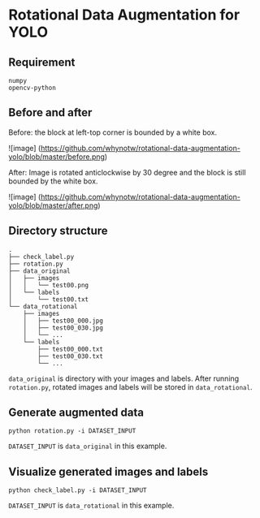 # Rotational Data Augmentation for YOLO

## Requirement
	numpy
	opencv-python

## Before and after

Before: the block at left-top corner is bounded by a white box.

![image] (https://github.com/whynotw/rotational-data-augmentation-yolo/blob/master/before.png)

After: Image is rotated anticlockwise by 30 degree and the block is still bounded by the white box.

![image] (https://github.com/whynotw/rotational-data-augmentation-yolo/blob/master/after.png)

## Directory structure
	.
	├── check_label.py
	├── rotation.py
	├── data_original
	│   ├── images
	│   │   └── test00.png
	│   └── labels
	│       └── test00.txt
	└── data_rotational
	    ├── images
	    │   ├── test00_000.jpg
	    │   ├── test00_030.jpg
	    │   └── ...
	    └── labels
	        ├── test00_000.txt
	        ├── test00_030.txt
	        └── ...

`data_original` is directory with your images and labels. After running `rotation.py`, rotated images and labels will be stored in `data_rotational`.

## Generate augmented data
	python rotation.py -i DATASET_INPUT

`DATASET_INPUT` is `data_original` in this example.

## Visualize generated images and labels
	python check_label.py -i DATASET_INPUT

`DATASET_INPUT` is `data_rotational` in this example.

